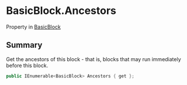 # BasicBlock.Ancestors

Property in [BasicBlock](/docs/api/csharp/yarn.compiler.basicblock.md)

## Summary


Get the ancestors of this block - that is, blocks that may run immediately before this block.


```csharp
public IEnumerable<BasicBlock> Ancestors { get };
```

